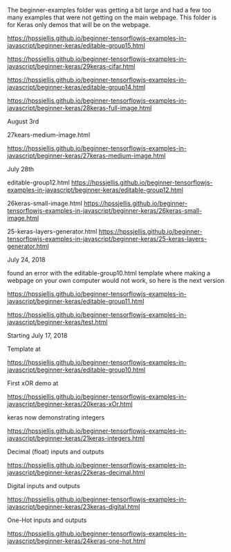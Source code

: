 The beginner-examples folder was getting a bit large and had a few too many examples that were not getting on the main webpage.
This folder is for Keras only demos that will be on the webpage.

https://hpssjellis.github.io/beginner-tensorflowjs-examples-in-javascript/beginner-keras/editable-group15.html



https://hpssjellis.github.io/beginner-tensorflowjs-examples-in-javascript/beginner-keras/29keras-cifar.html


https://hpssjellis.github.io/beginner-tensorflowjs-examples-in-javascript/beginner-keras/editable-group14.html


https://hpssjellis.github.io/beginner-tensorflowjs-examples-in-javascript/beginner-keras/28keras-full-image.html


August 3rd

27kears-medium-image.html

https://hpssjellis.github.io/beginner-tensorflowjs-examples-in-javascript/beginner-keras/27keras-medium-image.html



July 28th


editable-group12.html
https://hpssjellis.github.io/beginner-tensorflowjs-examples-in-javascript/beginner-keras/editable-group12.html



26keras-small-image.html
https://hpssjellis.github.io/beginner-tensorflowjs-examples-in-javascript/beginner-keras/26keras-small-image.html


25-keras-layers-generator.html
https://hpssjellis.github.io/beginner-tensorflowjs-examples-in-javascript/beginner-keras/25-keras-layers-generator.html



July 24, 2018

found an error with the editable-group10.html template where making a webpage on your own computer would not work, so here is the next version

https://hpssjellis.github.io/beginner-tensorflowjs-examples-in-javascript/beginner-keras/editable-group11.html


https://hpssjellis.github.io/beginner-tensorflowjs-examples-in-javascript/beginner-keras/test.html



Starting July 17, 2018

Template at

https://hpssjellis.github.io/beginner-tensorflowjs-examples-in-javascript/beginner-keras/editable-group10.html




First xOR demo at  


https://hpssjellis.github.io/beginner-tensorflowjs-examples-in-javascript/beginner-keras/20keras-xOr.html




keras now demonstrating integers  


https://hpssjellis.github.io/beginner-tensorflowjs-examples-in-javascript/beginner-keras/21keras-integers.html



Decimal (float) inputs and outputs  

https://hpssjellis.github.io/beginner-tensorflowjs-examples-in-javascript/beginner-keras/22keras-decimal.html


Digital inputs and outputs  

https://hpssjellis.github.io/beginner-tensorflowjs-examples-in-javascript/beginner-keras/23keras-digital.html


One-Hot inputs and outputs  

https://hpssjellis.github.io/beginner-tensorflowjs-examples-in-javascript/beginner-keras/24keras-one-hot.html



